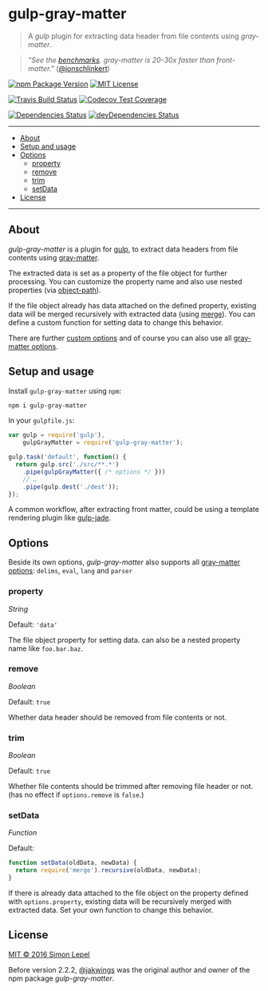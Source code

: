gulp-gray-matter
================

> A *gulp* plugin for extracting data header from file contents using *gray-matter*.

> *"See the [benchmarks](https://www.npmjs.com/package/gray-matter#benchmarks). gray-matter is 20-30x faster than front-matter."*
> ([@jonschlinkert](https://www.npmjs.com/~jonschlinkert))

[![npm Package Version](https://img.shields.io/npm/v/gulp-gray-matter.svg?style=flat-square)](https://www.npmjs.com/package/gulp-gray-matter)
[![MIT License](http://img.shields.io/:license-mit-blue.svg?style=flat-square)](http://simbo.mit-license.org)

[![Travis Build Status](https://img.shields.io/travis/simbo/gulp-gray-matter/master.svg?style=flat-square)](https://travis-ci.org/simbo/gulp-gray-matter)
[![Codecov Test Coverage](https://img.shields.io/codecov/c/github/simbo/gulp-gray-matter.svg?style=flat-square)](https://codecov.io/github/simbo/gulp-gray-matter)

[![Dependencies Status](https://img.shields.io/david/simbo/gulp-gray-matter.svg?style=flat-square)](https://david-dm.org/simbo/gulp-gray-matter)
[![devDependencies Status](https://img.shields.io/david/dev/simbo/gulp-gray-matter.svg?style=flat-square)](https://david-dm.org/simbo/gulp-gray-matter#info=devDependencies)

---

<!-- MarkdownTOC -->

- [About](#about)
- [Setup and usage](#setup-and-usage)
- [Options](#options)
  - [property](#property)
  - [remove](#remove)
  - [trim](#trim)
  - [setData](#setdata)
- [License](#license)

<!-- /MarkdownTOC -->

---

## About

*gulp-gray-matter* is a plugin for [gulp](http://gulpjs.com/), to extract data 
headers from file contents using [gray-matter](https://www.npmjs.com/package/gray-matter).

The extracted data is set as a property of the file object for further processing.
You can customize the property name and also use nested properties (via
[object-path](https://www.npmjs.com/package/object-path)).

If the file object already has data attached on the defined property, existing
data will be merged recursively with extracted data (using 
[merge](https://www.npmjs.com/package/object-path)). You can define a custom 
function for setting data to change this behavior.

There are further [custom options](#options) and of course you can also use all
[gray-matter options](https://www.npmjs.com/package/gray-matter#options).


## Setup and usage

Install `gulp-gray-matter` using `npm`:

```sh
npm i gulp-gray-matter
```

In your `gulpfile.js`:

```js
var gulp = require('gulp'),
    gulpGrayMatter = require('gulp-gray-matter');

gulp.task('default', function() {
  return gulp.src('./src/**.*')
    .pipe(gulpGrayMatter({ /* options */ }))
    // …
    .pipe(gulp.dest('./dest'));
});
```

A common workflow, after extracting front matter, could be using a template 
rendering plugin like [gulp-jade](https://www.npmjs.com/package/gulp-jade).


## Options

Beside its own options, *gulp-gray-matter* also supports all
[gray-matter options](https://www.npmjs.com/package/gray-matter#options):
`delims`, `eval`, `lang` and `parser`


### property

*String*

Default: `'data'`

The file object property for setting data. can also be a nested property name
like `foo.bar.baz`.


### remove

*Boolean*

Default: `true`

Whether data header should be removed from file contents or not.


### trim

*Boolean*

Default: `true`

Whether file contents should be trimmed after removing file header or not.
(has no effect if `options.remove` is `false`.)


### setData

*Function*

Default: 

```js
function setData(oldData, newData) {
  return require('merge').recursive(oldData, newData);
}
```

If there is already data attached to the file object on the property defined 
with `options.property`, existing data will be recursively merged with extracted
data. Set your own function to change this behavior.


## License

[MIT &copy; 2016 Simon Lepel](http://simbo.mit-license.org/)

Before version 2.2.2, [@jakwings](https://www.npmjs.com/~jakwings) was the 
original author and owner of the npm package *gulp-gray-matter*.
